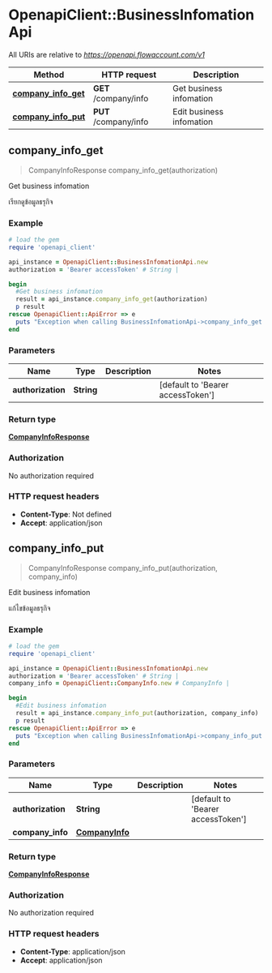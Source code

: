 # OpenapiClient::BusinessInfomationApi

All URIs are relative to *https://openapi.flowaccount.com/v1*

Method | HTTP request | Description
------------- | ------------- | -------------
[**company_info_get**](BusinessInfomationApi.md#company_info_get) | **GET** /company/info | Get business infomation
[**company_info_put**](BusinessInfomationApi.md#company_info_put) | **PUT** /company/info | Edit business infomation



## company_info_get

> CompanyInfoResponse company_info_get(authorization)

Get business infomation

เรียกดูข้อมูลธรุกิจ

### Example

```ruby
# load the gem
require 'openapi_client'

api_instance = OpenapiClient::BusinessInfomationApi.new
authorization = 'Bearer accessToken' # String | 

begin
  #Get business infomation
  result = api_instance.company_info_get(authorization)
  p result
rescue OpenapiClient::ApiError => e
  puts "Exception when calling BusinessInfomationApi->company_info_get: #{e}"
end
```

### Parameters


Name | Type | Description  | Notes
------------- | ------------- | ------------- | -------------
 **authorization** | **String**|  | [default to &#39;Bearer accessToken&#39;]

### Return type

[**CompanyInfoResponse**](CompanyInfoResponse.md)

### Authorization

No authorization required

### HTTP request headers

- **Content-Type**: Not defined
- **Accept**: application/json


## company_info_put

> CompanyInfoResponse company_info_put(authorization, company_info)

Edit business infomation

แก้ไขข้อมูลธรุกิจ

### Example

```ruby
# load the gem
require 'openapi_client'

api_instance = OpenapiClient::BusinessInfomationApi.new
authorization = 'Bearer accessToken' # String | 
company_info = OpenapiClient::CompanyInfo.new # CompanyInfo | 

begin
  #Edit business infomation
  result = api_instance.company_info_put(authorization, company_info)
  p result
rescue OpenapiClient::ApiError => e
  puts "Exception when calling BusinessInfomationApi->company_info_put: #{e}"
end
```

### Parameters


Name | Type | Description  | Notes
------------- | ------------- | ------------- | -------------
 **authorization** | **String**|  | [default to &#39;Bearer accessToken&#39;]
 **company_info** | [**CompanyInfo**](CompanyInfo.md)|  | 

### Return type

[**CompanyInfoResponse**](CompanyInfoResponse.md)

### Authorization

No authorization required

### HTTP request headers

- **Content-Type**: application/json
- **Accept**: application/json


